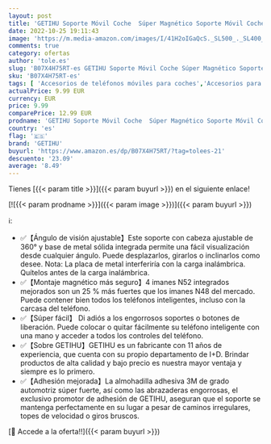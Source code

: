 ```yaml
---
layout: post
title: 'GETIHU Soporte Móvil Coche  Súper Magnético Soporte Móvil Coche para Rejilla del Aire  Universal Soporte Teléfono Coche con 360° Rotación para iPhone 12/11 y Otros Dispositivos de 4-6 7 Pulgadas'
date: 2022-10-25 19:11:43
image: 'https://m.media-amazon.com/images/I/41H2oIGaQcS._SL500_._SL400_.jpg'
comments: true
category: ofertas
author: 'tole.es'
slug: 'B07X4H75RT-es GETIHU Soporte Móvil Coche Súper Magnético Soporte Móvil...'
sku: 'B07X4H75RT-es'
tags: [ 'Accesorios de teléfonos móviles para coches','Accesorios para móviles','Comunicación móvil y accesorios','Cunas de teléfonos móviles para coches','Electrónica','getihu','iphone','🇪🇸', ]
actualPrice: 9.99 EUR
currency: EUR
price: 9.99
comparePrice: 12.99 EUR
prodname: 'GETIHU Soporte Móvil Coche  Súper Magnético Soporte Móvil Coche para Rejilla del Aire  Universal Soporte Teléfono Coche con 360° Rotación para iPhone 12/11 y Otros Dispositivos de 4-6 7 Pulgadas'
country: 'es'
flag: '🇪🇸'
brand: 'GETIHU'
buyurl: 'https://www.amazon.es/dp/B07X4H75RT/?tag=tolees-21'
descuento: '23.09'
average: '8.49'
---
```


Tienes [{{< param title >}}]({{< param buyurl >}}) en el siguiente enlace!

[![{{< param prodname >}}]({{< param image >}})]({{< param buyurl >}})

ℹ️:

- ✅【Ángulo de visión ajustable】Este soporte con cabeza ajustable de 360° y base de metal sólida integrada permite una fácil visualización desde cualquier ángulo. Puede desplazarlos, girarlos o inclinarlos como desee. Nota: La placa de metal interferiría con la carga inalámbrica. Quítelos antes de la carga inalámbrica.
- ✅【Montaje magnético más seguro】4 imanes N52 integrados mejorados son un 25 % más fuertes que los imanes N48 del mercado. Puede contener bien todos los teléfonos inteligentes, incluso con la carcasa del teléfono.
- ✅【Súper fácil】 Di adiós a los engorrosos soportes o botones de liberación. Puede colocar o quitar fácilmente su teléfono inteligente con una mano y acceder a todos los controles del teléfono.
- ✅【Sobre GETIHU】GETIHU es un fabricante con 11 años de experiencia, que cuenta con su propio departamento de I+D. Brindar productos de alta calidad y bajo precio es nuestra mayor ventaja y siempre es lo primero.
- ✅【Adhesión mejorada】La almohadilla adhesiva 3M de grado automotriz súper fuerte, así como las abrazaderas engorrosas, el exclusivo promotor de adhesión de GETIHU, aseguran que el soporte se mantenga perfectamente en su lugar a pesar de caminos irregulares, topes de velocidad o giros bruscos.

[🛒 Accede a la oferta!!]({{< param buyurl >}})
